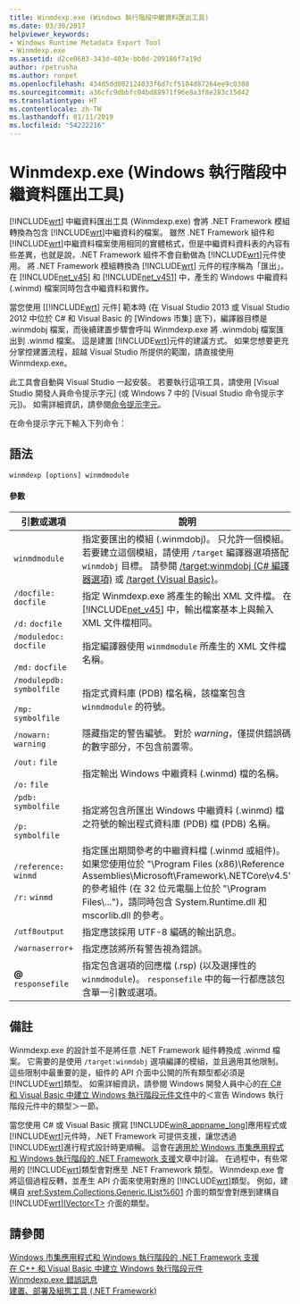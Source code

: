 ```yaml
---
title: Winmdexp.exe (Windows 執行階段中繼資料匯出工具)
ms.date: 03/30/2017
helpviewer_keywords:
- Windows Runtime Metadata Export Tool
- Winmdexp.exe
ms.assetid: d2ce0683-343d-403e-bb8d-209186f7a19d
author: rpetrusha
ms.author: ronpet
ms.openlocfilehash: 434d5dd002124033f6d7cf5104d87264ee9c0388
ms.sourcegitcommit: a36cfc9dbbfc04bd88971f96e8a3f8e283c15d42
ms.translationtype: HT
ms.contentlocale: zh-TW
ms.lasthandoff: 01/11/2019
ms.locfileid: "54222216"
---
```

# <a name="winmdexpexe-windows-runtime-metadata-export-tool"></a>Winmdexp.exe (Windows 執行階段中繼資料匯出工具)
[!INCLUDE[wrt](../../../includes/wrt-md.md)] 中繼資料匯出工具 (Winmdexp.exe) 會將 .NET Framework 模組轉換為包含 [!INCLUDE[wrt](../../../includes/wrt-md.md)]中繼資料的檔案。 雖然 .NET Framework 組件和 [!INCLUDE[wrt](../../../includes/wrt-md.md)]中繼資料檔案使用相同的實體格式，但是中繼資料資料表的內容有些差異，也就是說，.NET Framework 組件不會自動做為 [!INCLUDE[wrt](../../../includes/wrt-md.md)]元件使用。 將 .NET Framework 模組轉換為 [!INCLUDE[wrt](../../../includes/wrt-md.md)] 元件的程序稱為「匯出」。 在 [!INCLUDE[net_v45](../../../includes/net-v45-md.md)] 和 [!INCLUDE[net_v451](../../../includes/net-v451-md.md)] 中，產生的 Windows 中繼資料 (.winmd) 檔案同時包含中繼資料和實作。  
  
 當您使用 [[!INCLUDE[wrt](../../../includes/wrt-md.md)] 元件] 範本時 (在 Visual Studio 2013 或 Visual Studio 2012 中位於 C# 和 Visual Basic 的 [Windows 市集] 底下)，編譯器目標是 .winmdobj 檔案，而後續建置步驟會呼叫 Winmdexp.exe 將 .winmdobj 檔案匯出到 .winmd 檔案。 這是建置 [!INCLUDE[wrt](../../../includes/wrt-md.md)]元件的建議方式。 如果您想要更充分掌控建置流程，超越 Visual Studio 所提供的範圍，請直接使用 Winmdexp.exe。  
  
 此工具會自動與 Visual Studio 一起安裝。 若要執行這項工具，請使用 [Visual Studio 開發人員命令提示字元] (或 Windows 7 中的 [Visual Studio 命令提示字元])。 如需詳細資訊，請參閱[命令提示字元](../../../docs/framework/tools/developer-command-prompt-for-vs.md)。  
  
 在命令提示字元下輸入下列命令：  
  
## <a name="syntax"></a>語法  
  
```  
winmdexp [options] winmdmodule  
```  
  
#### <a name="parameters"></a>參數  
  
|引數或選項|說明|  
|------------------------|-----------------|  
|`winmdmodule`|指定要匯出的模組 (.winmdobj)。 只允許一個模組。 若要建立這個模組，請使用 `/target` 編譯器選項搭配 `winmdobj` 目標。 請參閱 [/target:winmdobj (C# 編譯器選項)](~/docs/csharp/language-reference/compiler-options/target-winmdobj-compiler-option.md) 或 [/target (Visual Basic)](~/docs/visual-basic/reference/command-line-compiler/target.md)。|  
|`/docfile:` `docfile`<br /><br /> `/d:` `docfile`|指定 Winmdexp.exe 將產生的輸出 XML 文件檔。 在 [!INCLUDE[net_v45](../../../includes/net-v45-md.md)] 中，輸出檔案基本上與輸入 XML 文件檔相同。|  
|`/moduledoc:` `docfile`<br /><br /> `/md:` `docfile`|指定編譯器使用 `winmdmodule` 所產生的 XML 文件檔名稱。|  
|`/modulepdb:` `symbolfile`<br /><br /> `/mp:` `symbolfile`|指定式資料庫 (PDB) 檔名稱，該檔案包含 `winmdmodule` 的符號。|  
|`/nowarn:` `warning`|隱藏指定的警告編號。 對於 *warning*，僅提供錯誤碼的數字部分，不包含前置零。|  
|`/out:` `file`<br /><br /> `/o:` `file`|指定輸出 Windows 中繼資料 (.winmd) 檔的名稱。|  
|`/pdb:` `symbolfile`<br /><br /> `/p:` `symbolfile`|指定將包含所匯出 Windows 中繼資料 (.winmd) 檔之符號的輸出程式資料庫 (PDB) 檔 (PDB) 名稱。|  
|`/reference:` `winmd`<br /><br /> `/r:` `winmd`|指定匯出期間參考的中繼資料檔 (.winmd 或組件)。 如果您使用位於 "\Program Files (x86)\Reference Assemblies\Microsoft\Framework\\.NETCore\v4.5" 的參考組件 (在 32 位元電腦上位於 "\Program Files\\...")，請同時包含 System.Runtime.dll 和 mscorlib.dll 的參考。|  
|`/utf8output`|指定應該採用 UTF-8 編碼的輸出訊息。|  
|`/warnaserror+`|指定應該將所有警告視為錯誤。|  
|**@** `responsefile`|指定包含選項的回應檔 (.rsp) (以及選擇性的 `winmdmodule`)。 `responsefile` 中的每一行都應該包含單一引數或選項。|  
  
## <a name="remarks"></a>備註  
 Winmdexp.exe 的設計並不是將任意 .NET Framework 組件轉換成 .winmd 檔案。 它需要的是使用 `/target:winmdobj` 選項編譯的模組，並且適用其他限制。 這些限制中最重要的是，組件的 API 介面中公開的所有類型都必須是 [!INCLUDE[wrt](../../../includes/wrt-md.md)]類型。 如需詳細資訊，請參閱 Windows 開發人員中心的[在 C# 和 Visual Basic 中建立 Windows 執行階段元件文件](https://go.microsoft.com/fwlink/p/?LinkID=238313)中的＜宣告 Windows 執行階段元件中的類型＞一節。  
  
 當您使用 C# 或 Visual Basic 撰寫 [!INCLUDE[win8_appname_long](../../../includes/win8-appname-long-md.md)]應用程式或 [!INCLUDE[wrt](../../../includes/wrt-md.md)]元件時，.NET Framework 可提供支援，讓您透過 [!INCLUDE[wrt](../../../includes/wrt-md.md)]進行程式設計時更順暢。 這會在[適用於 Windows 市集應用程式和 Windows 執行階段的 .NET Framework 支援](../../../docs/standard/cross-platform/support-for-windows-store-apps-and-windows-runtime.md)文章中討論。 在過程中，有些常用的 [!INCLUDE[wrt](../../../includes/wrt-md.md)]類型會對應至 .NET Framework 類型。 Winmdexp.exe 會將這個過程反轉，並產生 API 介面來使用對應的 [!INCLUDE[wrt](../../../includes/wrt-md.md)]類型。 例如，建構自 <xref:System.Collections.Generic.IList%601> 介面的類型會對應到建構自 [!INCLUDE[wrt](../../../includes/wrt-md.md)][IVector\<T>](https://go.microsoft.com/fwlink/p/?LinkId=251132) 介面的類型。  
  
## <a name="see-also"></a>請參閱  
 [Windows 市集應用程式和 Windows 執行階段的 .NET Framework 支援](../../../docs/standard/cross-platform/support-for-windows-store-apps-and-windows-runtime.md)  
 [在 C++ 和 Visual Basic 中建立 Windows 執行階段元件](https://go.microsoft.com/fwlink/p/?LinkID=238313)  
 [Winmdexp.exe 錯誤訊息](../../../docs/framework/tools/winmdexp-exe-error-messages.md)  
 [建置、部署及組態工具 (.NET Framework)](https://msdn.microsoft.com/library/b8c921be-6012-4181-b8d4-ab15813fc9a7)
